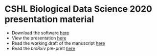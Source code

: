 # CSHL Biological Data Science 2020 presentation material
 - Download the software [here](https://github.com/Metaboverse/Metaboverse/releases)
 - View the presentation [here](https://github.com/j-berg/presentations/blob/master/CSHL_BiologicalDataScience_2020/2020-11-06_Metaboverse_CSHL_BiologicalDataScience.pdf)
 - Read the working draft of the manuscript [here](https://www.overleaf.com/read/nyvmfmcxhsdp)
 - Read the *bioRxiv* pre-print [here](https://www.biorxiv.org/content/10.1101/2020.06.25.171850v1)
